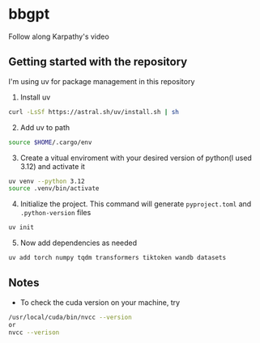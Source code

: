 # bbgpt
Follow along Karpathy's video



## Getting started with the repository

I'm using uv for package management in this repository

1. Install uv
```bash
curl -LsSf https://astral.sh/uv/install.sh | sh
```
2. Add uv to path 
```bash
source $HOME/.cargo/env
```
3. Create a vitual enviroment with your desired version of python(I used 3.12) and activate it
```bash
uv venv --python 3.12
source .venv/bin/activate
```
4. Initialize the project. This command will generate `pyproject.toml` and `.python-version` files
```bash
uv init
```
5. Now add dependencies as needed
```bash
uv add torch numpy tqdm transformers tiktoken wandb datasets
```



## Notes

- To check the cuda version on your machine, try 
```bash
/usr/local/cuda/bin/nvcc --version
or 
nvcc --verison
```

